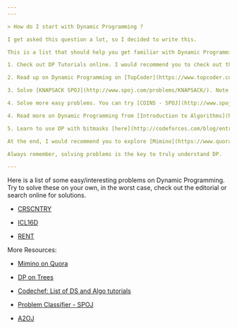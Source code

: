```yaml
---
---

> How do I start with Dynamic Programming ?

I get asked this question a lot, so I decided to write this.

This is a list that should help you get familiar with Dynamic Programming. Note that the order is important.

1. Check out DP Tutorials online. I would recommend you to check out these videos from [MIT OCw on YouTube](https://www.youtube.com/watch?v=OQ5jsbhAv_M&list=PLfMspJ0TLR5HRFu2kLh3U4mvStMO8QURm)

2. Read up on Dynamic Programming on [TopCoder](https://www.topcoder.com/community/data-science/data-science-tutorials/)

3. Solve [KNAPSACK SPOJ](http://www.spoj.com/problems/KNAPSACK/). Note that at least one of the above explain Knapsack.

4. Solve more easy problems. You can try [COINS - SPOJ](http://www.spoj.com/problems/COINS/), [BYTESM2 - SPOJ](http://www.spoj.com/problems/BYTESM2/), [PARTY - SPOJ](http://www.spoj.com/problems/PARTY/), [MIXTURES - SPOJ](http://www.spoj.com/problems/MIXTURES/), [PIGBANK - SPOJ](http://www.spoj.com/problems/PIGBANK/).

4. Read more on Dynamic Programming from [Introduction to Algorithms](http://www.flipkart.com/introduction-algorithms-english-3rd/p/itmdwxyrafdburzg?pid=9788120340077&ref=L%3A7421940843089576388&srno=p_3&query=cormen&otracker=from-search).

5. Learn to use DP with bitmasks [here](http://codeforces.com/blog/entry/337)

At the end, I would recommend you to explore [Mimino](https://www.quora.com/profile/Michal-Danil%C3%A1k) 's answers on Quora.

Always remember, solving problems is the key to truly understand DP.

---
```


Here is a list of some easy/interesting problems on Dynamic Programming. Try to solve these on your own, in the worst case, check out the editorial or search online for solutions.

* [CRSCNTRY](http://www.spoj.com/problems/CRSCNTRY/)

* [ICL16D](https://www.codechef.com/problems/ICL16D)

* [RENT](http://www.spoj.com/problems/RENT/)

More Resources:

* [Mimino on Quora](https://www.quora.com/Are-there-any-good-resources-or-tutorials-for-dynamic-programming-besides-the-TopCoder-tutorial/answer/Michal-Danil%C3%A1k?srid=nWT1&share=4b364d86)

* [DP on Trees](https://threads-iiith.quora.com/Dynamic-Programming-on-Trees-Tutorial)

* [Codechef: List of DS and Algo tutorials](https://discuss.codechef.com/questions/48877/data-structures-and-algorithms)

* [Problem Classifier - SPOJ](http://problemclassifier.appspot.com/?keywords=DP&user=)

* [A2OJ](http://a2oj.com/category?ID=33)
